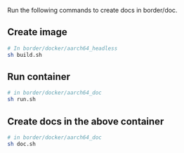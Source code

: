 Run the following commands to create docs in border/doc.

## Create image

```bash
# In border/docker/aarch64_headless
sh build.sh
```

## Run container

```bash
# in border/docker/aarch64_doc
sh run.sh
```

## Create docs in the above container

```bash
# in border/docker/aarch64_doc
sh doc.sh
```
